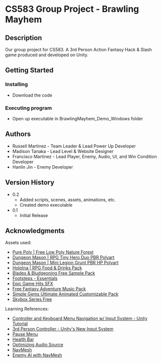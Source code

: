 # CS583 Group Project - Brawling Mayhem

## Description

Our group project for CS583. A 3rd Person Action Fantasy Hack & Slash game produced and developed on Unity.

## Getting Started

### Installing

* Download the code

### Executing program

* Open up executable in BrawlingMayhem_Demo_Windows folder

## Authors

* Russell Martinez - Team Leader & Lead Power Up Developer
* Madison Tanaka - Lead Level & Website Designer
* Francisco Martinez - Lead Player, Enemy, Audio, UI, and Win Condition Developer
* Hanlin Jin - Enemy Developer


## Version History

* 0.2
    * Added scripts, scenes, assets, animations, etc.
    * Created demo executable
* 0.1
    * Initial Release


## Acknowledgments

Assets used:
* [Pure Poly | Free Low Poly Nature Forest](https://assetstore.unity.com/packages/3d/environments/landscapes/free-low-poly-nature-forest-205742)
* [Dungeon Mason | RPG Tiny Hero Duo PBR Polyart](https://assetstore.unity.com/packages/3d/characters/humanoids/rpg-tiny-hero-duo-pbr-polyart-225148)
* [Dungeon Mason | Mini Legion Grunt PBR HP Polyart](https://assetstore.unity.com/packages/3d/characters/humanoids/fantasy/mini-legion-grunt-pbr-hp-polyart-98187)
* [Holotna | RPG Food & Drinks Pack](https://assetstore.unity.com/packages/3d/props/food/rpg-food-drinks-pack-121067)
* [Blades & Bludgeoning Free Sample Pack](https://assetstore.unity.com/packages/audio/sound-fx/blades-bludgeoning-free-sample-pack-179306#content)
* [Footsteps - Essentials](https://assetstore.unity.com/packages/audio/sound-fx/foley/footsteps-essentials-189879)
* [Epic Game Hits SFX](https://assetstore.unity.com/packages/audio/sound-fx/epic-game-hits-sfx-36617#content)
* [Free Fantasy Adventure Music Pack](https://assetstore.unity.com/packages/audio/music/orchestral/free-fantasy-adventure-music-pack-118684)
* [Simple Gems Ultimate Animated Customizable Pack](https://assetstore.unity.com/packages/3d/props/simple-gems-ultimate-animated-customizable-pack-73764#content)
* [Skybox Series Free](https://assetstore.unity.com/packages/2d/textures-materials/sky/skybox-series-free-103633)

Learning References:
* [Controller and Keyboard Menu Navigation w/ Input System - Unity Tutorial](https://www.youtube.com/watch?v=Hn804Wgr3KE)
* [3rd Person Controller - Unity's New Input System](https://www.youtube.com/watch?v=WIl6ysorTE0)
* [Pause Menu](https://www.youtube.com/watch?v=tfzwyNS1LUY)
* [Health Bar](https://www.youtube.com/watch?v=BLfNP4Sc_iA)
* [Optimizing Audio Source](https://www.youtube.com/watch?v=gmMYfO-OVOs)
* [NavMesh](https://www.youtube.com/watch?v=atCOd4o7tG4)
* [Enemy AI with NavMesh](https://www.youtube.com/watch?v=UjkSFoLxesw)
